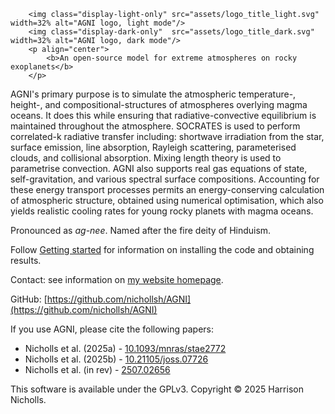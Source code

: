 ```@raw html
    <img class="display-light-only" src="assets/logo_title_light.svg" width=32% alt="AGNI logo, light mode"/>
    <img class="display-dark-only"  src="assets/logo_title_dark.svg"  width=32% alt="AGNI logo, dark mode"/>
    <p align="center">
        <b>An open-source model for extreme atmospheres on rocky exoplanets</b>
    </p>
```

AGNI's primary purpose is to simulate the atmospheric temperature-, height-, and compositional-structures of atmospheres overlying magma oceans. It does this while ensuring that radiative-convective equilibrium is maintained throughout the atmosphere. SOCRATES is used to perform correlated-k radiative transfer including: shortwave irradiation from the star, surface emission, line absorption, Rayleigh scattering, parameterised clouds, and collisional absorption. Mixing length theory is used to parametrise convection. AGNI also supports real gas equations of state, self-gravitation, and various spectral surface compositions. Accounting for these energy transport processes permits an energy-conserving calculation of atmospheric structure, obtained using numerical optimisation, which also yields realistic cooling rates for young rocky planets with magma oceans.

Pronounced as _ag-nee_. Named after the fire deity of Hinduism.

Follow [Getting started](@ref) for information on installing the code and
obtaining results.

Contact: see information on [my website homepage](https://www.h-nicholls.space/).

GitHub: [https://github.com/nichollsh/AGNI](https://github.com/nichollsh/AGNI)

If you use AGNI, please cite the following papers:
* Nicholls et al. (2025a)  - [10.1093/mnras/stae2772](https://doi.org/10.1093/mnras/stae2772)
* Nicholls et al. (2025b)  - [10.21105/joss.07726](https://doi.org/10.21105/joss.07726)
* Nicholls et al. (in rev) - [2507.02656](https://arxiv.org/abs/2507.02656)

This software is available under the GPLv3. Copyright © 2025 Harrison Nicholls.
